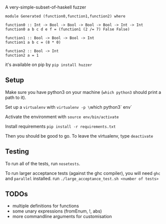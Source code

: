 A very-simple-subset-of-haskell fuzzer

```
module Generated (function0,function1,function2) where

function0 :: Int -> Bool -> Bool -> Bool -> Bool -> Int -> Int
function0 a b c d e f = (function1 (2 /= 7) False False)

function1 :: Bool -> Bool -> Bool -> Int
function1 a b c = (8 * 0)

function2 :: Bool -> Int
function2 a = 1
```

it's available on pip by `pip install huzzer`

## Setup
Make sure you have python3 on your machine (`which python3` should print a path to it).

Set up a `virtualenv` with `virtualenv -p \`which python3\` env`

Activate the environment with `source env/bin/activate`

Install requirements `pip install -r requirements.txt`

Then you should be good to go. To leave the virtualenv, type `deactivate`

## Testing
To run all of the tests, run `nosetests`.

To run larger acceptance tests (against the ghc compiler), you will need `ghc` and `parallel` installed.
run `./large_acceptance_test.sh <number of tests>`

## TODOs
* multiple definitions for functions
* some unary expressions (fromEnum, !, abs)
* more commandline arguments for customisation
